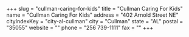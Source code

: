 +++
slug = "cullman-caring-for-kids"
title = "Cullman Caring For Kids"
name = "Cullman Caring For Kids"
address = "402 Arnold Street NE"
cityIndexKey = "city-al-cullman"
city = "Cullman"
state = "AL"
postal = "35055"
website = ""
phone = "256 739-1111"
fax = ""
+++
